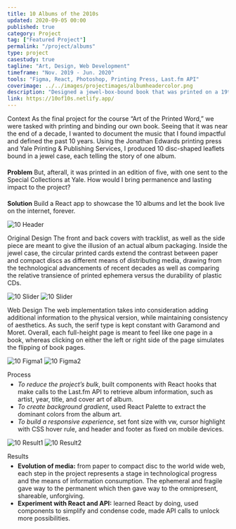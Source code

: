 ```yaml
---
title: 10 Albums of the 2010s
updated: 2020-09-05 00:00
published: true
category: Project
tag: ["Featured Project"]
permalink: "/project/albums"
type: project
casestudy: true
tagline: "Art, Design, Web Development"
timeframe: "Nov. 2019 - Jun. 2020"
tools: "Figma, React, Photoshop, Printing Press, Last.fm API"
coverimage: ../../images/projectimages/albumheadercolor.png
description: "Designed a jewel-box-bound book that was printed on a 19th century printing press to highlight the music that helped define the past decade, which was then turned digital with React."
link: https://10of10s.netlify.app/
---
```


<div class="csblock" id="context"> 
<span class="csblockheading">
    Context
</span>
    As the final project for the course “Art of the Printed Word,” we were tasked with printing and binding our own book. Seeing that it was near the end of a decade, I wanted to document the music that I found impactful and defined the past 10 years. Using the Jonathan Edwards printing press and Yale Printing & Publishing Services, I produced 10 disc-shaped leaflets bound in a jewel case, each telling the story of one album.
    <div style="margin-top: 20px;">
        <b>Problem</b> But, afterall, it was printed in an edition of five, with one sent to the Special Collections at Yale. How would I bring permanence and lasting impact to the project?
    </div>
    <div style="margin-top: 20px;">
        <b>Solution</b> Build a React app to showcase the 10 albums and let the book live on the internet, forever.
    </div>
</div>

![10 Header](/projectimages/albumheadercolor.png)

<div class="csblock" id="original-design"> 
<span class="csblockheading">
    Original Design
</span>
    The front and back covers with tracklist, as well as the side piece are meant to give the illusion of an actual album packaging. Inside the jewel case, the circular printed cards extend the contrast between paper and compact discs as different means of distributing media, drawing from the technological advancements of recent decades as well as comparing the relative transience of printed ephemera versus the durability of plastic CDs.
</div>

![10 Slider](/projectimages/albumdesign.jpg)
![10 Slider](/projectimages/albumdesignslider.png)

<div class="csblock" id="web-design"> 
<span class="csblockheading">
    Web Design
</span>
    The web implementation takes into consideration adding additional information to the physical version, while maintaining consistency of aesthetics. As such, the serif type is kept constant with Garamond and Moret. Overall, each full-height page is meant to feel like one page in a book, whereas clicking on either the left or right side of the page simulates the flipping of book pages.
</div>

![10 Figma1](/projectimages/albumweb1.png)
![10 Figma2](/projectimages/albumweb2.png)

<div class="csblock" id="process"> 
<span class="csblockheading">
    Process
</span>
    <ul style="margin-top: 5px;">
        <li> <i>To reduce the project’s bulk</i>, built components with React hooks that make calls to the Last.fm API to retrieve album information, such as artist, year, title, and cover art of album.
        <li> <i>To create background gradient</i>, used React Palette to extract the dominant colors from the album art. 
        <li> <i>To build a responsive experience</i>, set font size with vw, cursor highlight with CSS hover rule, and header and footer as fixed on mobile devices.
    </ul>
</div>

![10 Result1](/projectimages/albumfigma1.jpg)
![10 Result2](/projectimages/albumfigma2.jpg)

<div class="csblock" id="results"> 
<span class="csblockheading">
    Results
</span>
    <ul style="margin-top: 5px;">
        <li> <b>Evolution of media:</b> from paper to compact disc to the world wide web, each step in the project represents a stage in technological progress and the means of information consumption. The ephemeral and fragile gave way to the permanent which then gave way to the omnipresent, shareable, unforgiving.
        <li> <b>Experiment with React and API:</b> learned React by doing, used components to simplify and condense code, made API calls to unlock more possibilities.
    </ul>
</div>
